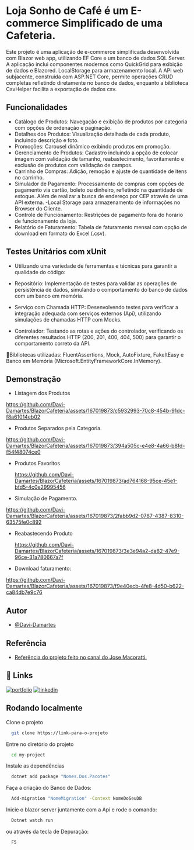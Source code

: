 
# Loja Sonho de Café é um E-commerce Simplificado de uma Cafeteria.

Este projeto é uma aplicação de e-commerce simplificada desenvolvida com Blazor web app, utilizando EF Core e um banco de dados SQL Server. A aplicação inclui componentes modernos como QuickGrid para exibição de dados e Blazored. LocalStorage para armazenamento local. A API web subjacente, construída com ASP.NET Core, permite operações CRUD completas refletindo diretamente no banco de dados, enquanto a biblioteca CsvHelper facilita a exportação de dados csv.

## Funcionalidades

- Catálogo de Produtos: Navegação e exibição de produtos por categoria com opções de ordenação e paginação.
- Detalhes dos Produtos: Visualização detalhada de cada produto, incluindo descrição e foto.
- Promoções: Carousel dinâmico exibindo produtos em promoção.
- Gerenciamento de Produtos: Cadastro incluindo a opção de colocar imagem com validação de tamanho, reabastecimento, favoritamento e exclusão de produtos com validação de campos.
- Carrinho de Compras: Adição, remoção e ajuste de quantidade de itens no carrinho.
- Simulador de Pagamento: Processamento de compras com opções de pagamento via cartão, boleto ou dinheiro, refletindo na quantidade de estoque. Além de realizar a busca de endereço por CEP através de uma API externa.
-Local Storage para armazenamento de informações no Browser do Cliente.
- Controle de Funcionamento: Restrições de pagamento fora do horário de funcionamento da loja.
- Relatório de Faturamento: Tabela de faturamento mensal com opção de download em formato do Excel (.csv).  

## Testes Unitários com xUnit
- Utilizando uma variedade de ferramentas e técnicas para garantir a qualidade do código:
 
- Repositório: Implementação de testes para validar as operações de persistência de dados, simulando o comportamento do banco de dados com um banco em memória.
- Serviço com Chamada HTTP: Desenvolvendo testes para verificar a integração adequada com serviços externos (Api), utilizando simulações de chamadas HTTP com Mocks.
- Controlador: Testando as rotas e ações do controlador, verificando os diferentes resultados HTTP (200, 201, 400, 404, 500) para garantir o comportamento correto da API. 


 🔗Bibliotecas utilizadas: FluentAssertions, Mock, AutoFixture, FakeItEasy e Banco em Memória (Microsoft.EntityFrameworkCore.InMemory). 

## Demonstração

- Listagem dos Produtos
 
https://github.com/Davi-Damartes/BlazorCafeteria/assets/167019873/c5932993-70c8-454b-91dc-f8a61014eb02


- Produtos Separados pela Categoria.
  
https://github.com/Davi-Damartes/BlazorCafeteria/assets/167019873/394a505c-e4e8-4a66-b8fd-f54f48074ce0

- Produtos Favoritos

  https://github.com/Davi-Damartes/BlazorCafeteria/assets/167019873/ad764168-95ce-45e1-bfd5-4c0e29995456


- Simulação de Pagamento.

https://github.com/Davi-Damartes/BlazorCafeteria/assets/167019873/2fabb9d2-0787-4387-8310-63575fe0c892

- Reabastecendo Produto

  https://github.com/Davi-Damartes/BlazorCafeteria/assets/167019873/3e3e94a2-da82-47e9-96ce-31a780667a7f

- Download faturamento:

https://github.com/Davi-Damartes/BlazorCafeteria/assets/167019873/f9e40ecb-4fe8-4d50-b622-ca84db7e9c76


## Autor
- [@Davi-Damartes](https://www.github.com/octokatherine)

## Referência

 - [Referência do projeto feito no canal do Jose Macoratti.](https://www.youtube.com/watch?v=lQaXpJFxbxM&list=PLJ4k1IC8GhW1GFJbYD2uo-_pLfdvX6Pu9)


## 🔗 Links
[![portfolio](https://img.shields.io/badge/my_portfolio-000?style=for-the-badge&logo=ko-fi&logoColor=white)](https://github.com/Davi-Damartes?tab=repositories)
[![linkedin](https://img.shields.io/badge/linkedin-0A66C2?style=for-the-badge&logo=linkedin&logoColor=white)](https://www.linkedin.com/in/davi-lima-434605303/)

## Rodando localmente

Clone o projeto

```bash
  git clone https://link-para-o-projeto
```

Entre no diretório do projeto

```bash
  cd my-project
```

Instale as dependências
```bash
  dotnet add package "Nomes.Dos.Pacotes"
```

Faça a criação do Banco de Dados:

```bash
  Add-migration "NomeMigration" -Context NomeDoSeuDB
```

Inicie o blazor server juntamente com a Api e rode o comando: 

```bash
  Dotnet watch run
```
ou através da tecla de Depuração: 

```bash
  F5
```

